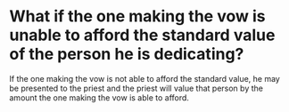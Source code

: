 # What if the one making the vow is unable to afford the standard value of the person he is dedicating?

If the one making the vow is not able to afford the standard value, he may be presented to the priest and the priest will value that person by the amount the one making the vow is able to afford.
